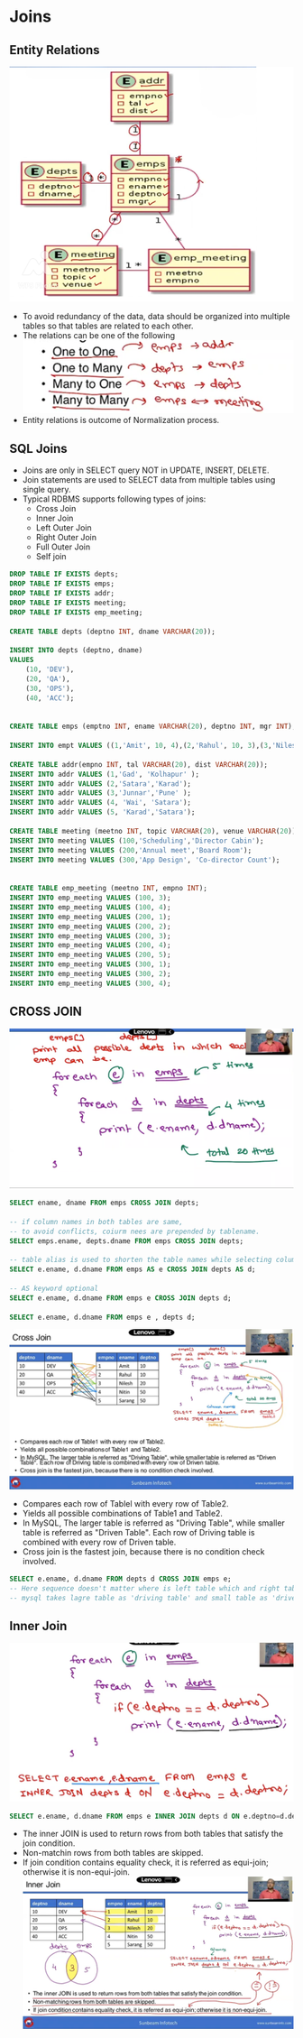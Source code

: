 # Joins

## Entity Relations

![alt text](Images/Realations.png)

- To avoid redundancy of the data, data should be organized into multiple
  tables so that tables are related to each other.
- The relations can be one of the following
  ![alt text](Images/Realations2.png)
- Entity relations is outcome of Normalization process.

## SQL Joins

- Joins are only in SELECT query NOT in UPDATE, INSERT, DELETE.
- Join statements are used to SELECT data from multiple tables using single query.
- Typical RDBMS supports following types of joins:
  - Cross Join
  - Inner Join
  - Left Outer Join
  - Right Outer Join
  - Full Outer Join
  - Self join

```sql
DROP TABLE IF EXISTS depts;
DROP TABLE IF EXISTS emps;
DROP TABLE IF EXISTS addr;
DROP TABLE IF EXISTS meeting;
DROP TABLE IF EXISTS emp_meeting;

CREATE TABLE depts (deptno INT, dname VARCHAR(20));

INSERT INTO depts (deptno, dname)
VALUES
    (10, 'DEV'),
    (20, 'QA'),
    (30, 'OPS'),
    (40, 'ACC');


CREATE TABLE emps (emptno INT, ename VARCHAR(20), deptno INT, mgr INT);

INSERT INTO empt VALUES ((1,'Amit', 10, 4),(2,'Rahul', 10, 3),(3,'Nilesh', 20, 4),(4,'Nitin', 50, 5),(5,'Sarang', 50, NULL));

CREATE TABLE addr(empno INT, tal VARCHAR(20), dist VARCHAR(20));
INSERT INTO addr VALUES (1,'Gad', 'Kolhapur' );
INSERT INTO addr VALUES (2,'Satara','Karad');
INSERT INTO addr VALUES (3,'Junnar','Pune' );
INSERT INTO addr VALUES (4, 'Wai', 'Satara');
INSERT INTO addr VALUES (5, 'Karad','Satara');

CREATE TABLE meeting (meetno INT, topic VARCHAR(20), venue VARCHAR(20));
INSERT INTO meeting VALUES (100,'Scheduling','Director Cabin');
INSERT INTO meeting VALUES (200,'Annual meet','Board Room');
INSERT INTO meeting VALUES (300,'App Design', 'Co-director Count');


CREATE TABLE emp_meeting (meetno INT, empno INT);
INSERT INTO emp_meeting VALUES (100, 3);
INSERT INTO emp_meeting VALUES (100, 4);
INSERT INTO emp_meeting VALUES (200, 1);
INSERT INTO emp_meeting VALUES (200, 2);
INSERT INTO emp_meeting VALUES (200, 3);
INSERT INTO emp_meeting VALUES (200, 4);
INSERT INTO emp_meeting VALUES (200, 5);
INSERT INTO emp_meeting VALUES (300, 1);
INSERT INTO emp_meeting VALUES (300, 2);
INSERT INTO emp_meeting VALUES (300, 4);

```

## CROSS JOIN

![alt text](Images/crossJoin.png)

```sql
SELECT ename, dname FROM emps CROSS JOIN depts;

-- if column names in both tables are same,
-- to avoid conflicts, coiurm nees are prepended by tablename.
SELECT emps.ename, depts.dname FROM emps CROSS JOIN depts;

-- table alias is used to shorten the table names while selecting columns
SELECT e.ename, d.dname FROM emps AS e CROSS JOIN depts AS d;

-- AS keyword optional
SELECT e.ename, d.dname FROM emps e CROSS JOIN depts d;

SELECT e.ename, d.dname FROM emps e , depts d;
```

![alt text](Images/crossJoin2.png)

- Compares each row of Tablel with every row of Table2.
- Yields all possible combinations of Table1 and Table2.
- In MySQL, The larger table is referred as "Driving Table", while smaller table is referred as "Driven Table". Each row of Driving table is combined with every row of Driven table.
- Cross join is the fastest join, because there is no condition check involved.

```sql
SELECT e.ename, d.dname FROM depts d CROSS JOIN emps e;
-- Here sequence doesn't matter where is left table which and right table which
-- mysql takes lagre table as 'driving table' and small table as 'drived table'.
```

## Inner Join

![alt text](Images/innerJoin.png)

```sql
SELECT e.ename, d.dname FROM emps e INNER JOIN depts d ON e.deptno=d.deptno;
```

- The inner JOIN is used to return rows from both tables that satisfy the join condition.
- Non-matchin rows from both tables are skipped.
- If join condition contains equality check, it is referred as equi-join; otherwise it is non-equi-join.
  ![alt text](Images/innerJoin2.png)
